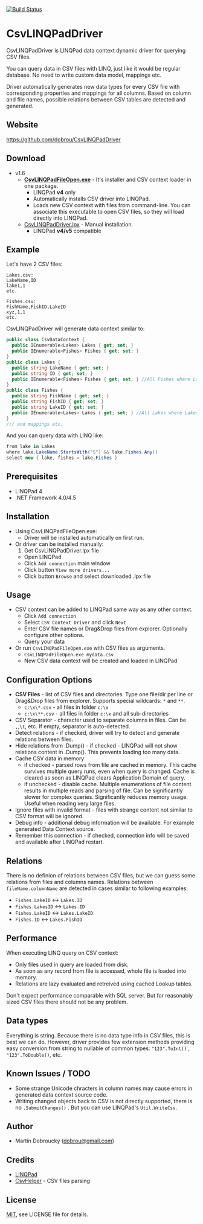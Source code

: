 [![Build Status](https://travis-ci.org/dobrou/CsvLINQPadDriver.svg?branch=master)](https://travis-ci.org/dobrou/CsvLINQPadDriver)

CsvLINQPadDriver
==

CsvLINQPadDriver is LINQPad data context dynamic driver for querying CSV files.

You can query data in CSV files with LINQ, just like it would be regular database. No need to write custom data model, mappings etc.

Driver automatically generates new data types for every CSV file with corresponding properties and mappings for all columns.
Based on column and file names, possible relations between CSV tables are detected and generated.

Website
--
https://github.com/dobrou/CsvLINQPadDriver

Download
--
- v1.6
  - **[CsvLINQPadFileOpen.exe](https://goo.gl/mTvTSK)** - It's installer and CSV context loader in one package.
      - LINQPad **v4** only
      - Automatically installs CSV driver into LINQPad. 
      - Loads new CSV context with files from command-line. You can associate this executable to open CSV files, so they will load directly into LINQPad.
  - [CsvLINQPadDriver.lpx](https://goo.gl/k9taJj) - Manual installation.
      - LINQPad **v4/v5** compatible

Example
--
Let's have 2 CSV files:
```
Lakes.csv:
LakeName,ID
lake1,1
etc.

Fishes.csv:
FishName,FishID,LakeID
xyz,1,1
etc.
```

CsvLINQPadDriver will generate data context similar to:
```csharp
public class CsvDataContext {
  public IEnumerable<Lakes> Lakes { get; set; }
  public IEnumerable<Fishes> Fishes { get; set; }
}
public class Lakes {
  public string LakeName { get; set; }
  public string ID { get; set; }
  public IEnumerable<Fishes> Fishes { get; set; } //All Fishes where Lakes.ID == Fishes.LakeID
}
public class Fishes {
  public string FishName { get; set; }
  public string FishID { get; set; }
  public string LakeID { get; set; }
  public IEnumerable<Lakes> Lakes { get; set; } //All Lakes where Lakes.ID == Fishes.LakeID
}
/// and mappings etc.
```

And you can query data with LINQ like:
```csharp
from lake in Lakes
where lake.LakeName.StartsWith("S") && lake.Fishes.Any()
select new { lake, fishes = lake.Fishes }
```

Prerequisites
--
- LINQPad 4 
- .NET Framework 4.0/4.5

Installation
--
- Using CsvLINQPadFileOpen.exe:
  - Driver will be installed automatically on first run.
- Or driver can be installed manually:
  1. Get CsvLINQPadDriver.lpx file
  - Open LINQPad
  - Click `Add connection` main window
  - Click button `View more drivers...`
  - Click button `Browse` and select downloaded .lpx file

Usage
--
- CSV context can be added to LINQPad same way as any other context.
  - Click `Add connection`
  - Select `CSV Context Driver` and click `Next`
  - Enter CSV file names or Drag&Drop files from explorer. 
    Optionally configure other options. 
  - Query your data
- Or run `CsvLINQPadFileOpen.exe` with CSV files as arguments. 
  - `CsvLINQPadFileOpen.exe mydata.csv`
  - New CSV data context will be created and loaded in LINQPad

Configuration Options
--
- **CSV Files** - list of CSV files and directories. Type one file/dir per line or Drag&Drop files from explorer. Supports special wildcards: `*` and `**`. 
  - `c:\x\*.csv` - all files in folder `c:\x`
  - `c:\x\**.csv` - all files in folder `c:\x` and all sub-directories
- CSV Separator - character used to separate columns in files. Can be `,`,`\t`, etc. If empty, separator is auto-detected.
- Detect relations - if checked, driver will try to detect and generate relations between files.
- Hide relations from .Dump() - if checked - LINQPad will not show relations content in .Dump(). This prevents loading too many data.
- Cache CSV data in memory 
  - if checked - parsed rows from file are cached in memory. This cache survives multiple query runs, even when query is changed. Cache is cleared as soon as LINQPad clears Application Domain of query.
  - if unchecked - disable cache. Multiple enumerations of file content results in multiple reads and parsing of file. Can be significantly slower for complex queries. Significantly reduces memory usage. Useful when reading very large files.
- Ignore files with invalid format - files with strange content not similar to CSV format will be ignored.
- Debug info - additional debug information will be available. For example generated Data Context source.
- Remember this connection - if checked, connection info will be saved and available after LINQPad restart.

Relations
--
There is no definion of relations between CSV files, but we can guess some relations from files and columns names.
Relations between `fileName.columnName` are detected in cases similar to following examples:
- `Fishes.LakeID` <-> `Lakes.ID`
- `Fishes.LakesID` <-> `Lakes.ID`
- `Fishes.LakeID` <-> `Lakes.LakeID`
- `Fishes.ID` <-> `Lakes.FishID`

Performance
--
When executing LINQ query on CSV context:
- Only files used in query are loaded from disk.
- As soon as any record from file is accessed, whole file is loaded into memory.
- Relations are lazy evaluated and retreived using cached Lookup tables.

Don't expect performance comparable with SQL server. But for reasonably sized CSV files there should not be any problem. 

Data types
--
Everything is string. Because there is no data type info in CSV files, this is best we can do.
However, driver provides few extension methods providing easy conversion from string to nullable of common types:
`"123".ToInt()` , `"123".ToDouble()`, etc.

Known Issues / TODO
--
- Some strange Unicode chracters in column names may cause errors in generated data context source code.
- Writing changed objects back to CSV is not directly supported, there is no `.SubmitChanges()` . But you can use LINQPad's `Util.WriteCsv`.

Author
--
- Martin Dobroucký (dobrou@gmail.com)

Credits
--
- [LINQPad](http://www.linqpad.net/)
- [CsvHelper](https://github.com/JoshClose/CsvHelper) - CSV files parsing

License
--
[MIT](http://opensource.org/licenses/MIT), see LICENSE file for details.
 
